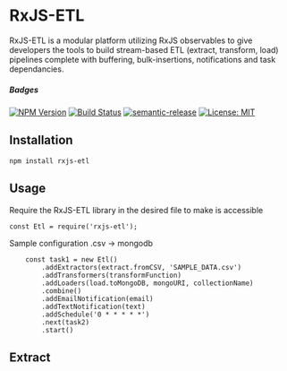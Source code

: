 # RxJS-ETL

RxJS-ETL is a modular platform utilizing RxJS observables to give developers the tools to build stream-based ETL (extract, transform, load) pipelines complete with buffering, bulk-insertions, notifications and task dependancies.

##### Badges

[![NPM Version][npm-image]][npm-url]
[![Build Status][travis-image]][travis-url]
[![semantic-release][semantic-release-image]][semantic-release-url]
[![License: MIT](https://img.shields.io/badge/License-MIT-yellow.svg)](https://opensource.org/licenses/MIT)

[npm-image]: https://img.shields.io/npm/v/rxjs-etl.svg
[npm-url]: https://npmjs.org/package/rxjs-etl 
[travis-image]: https://travis-ci.com/team-velocirabbit/rx-etl.svg?branch=master
[travis-url]: https://travis-ci.com/team-velocirabbit/rx-etl
[semantic-release-image]: https://img.shields.io/badge/%20%20%F0%9F%93%A6%F0%9F%9A%80-semantic--release-e10079.svg
[semantic-release-url]: https://github.com/semantic-release/semantic-release


## Installation

```
npm install rxjs-etl
```

## Usage
Require the RxJS-ETL library in the desired file to make is accessible

```
const Etl = require('rxjs-etl');
```

Sample configuration .csv -> mongodb
```
	const task1 = new Etl()
		.addExtractors(extract.fromCSV, 'SAMPLE_DATA.csv')
		.addTransformers(transformFunction)
		.addLoaders(load.toMongoDB, mongoURI, collectionName)
		.combine()
		.addEmailNotification(email)
		.addTextNotification(text)
		.addSchedule('0 * * * * *')
		.next(task2)
		.start()
 ```
## Extract

